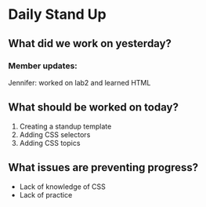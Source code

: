 # Daily Stand Up
## What did we work on yesterday?
### Member updates:
Jennifer: worked on lab2 and learned HTML

## What should be worked on today?
1. Creating a standup template
2. Adding CSS selectors
3. Adding CSS topics

## What issues are preventing progress?
- Lack of knowledge of CSS
- Lack of practice